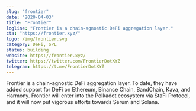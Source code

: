 ```yaml
---
slug: "frontier"
date: "2020-04-03"
title: "Frontier"
logline: "Frontier is a chain-agnostic DeFi aggregation layer."
cta: "https://frontier.xyz/"
logo: /img/frontier.svg
category: DeFi, SPL
status: building
website: https://frontier.xyz/
twitter: https://twitter.com/FrontierDotXYZ
telegram: https://t.me/FrontierDotXYZ
---
```


Frontier is a chain-agnostic DeFi aggregation layer. To date, they have added support for DeFi on Ethereum, Binance Chain, BandChain, Kava, and Harmony. Frontier will enter into the Polkadot ecosystem via StaFi Protocol, and it will now put vigorous efforts towards Serum and Solana.
